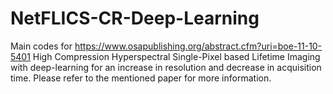 # NetFLICS-CR-Deep-Learning
Main codes for https://www.osapublishing.org/abstract.cfm?uri=boe-11-10-5401
High Compression Hyperspectral Single-Pixel based Lifetime Imaging with deep-learning for an increase in resolution and decrease in acquisition time.
Please refer to the mentioned paper for more information.
